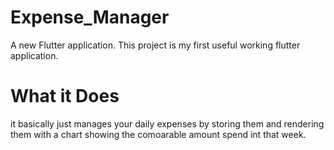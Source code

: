 # Expense_Manager

A new Flutter application.
This project is my first useful working flutter application.
# What it Does

it basically just manages your daily expenses by storing them and rendering them with a chart showing the comoarable amount spend int that week.
